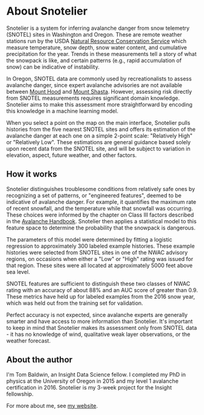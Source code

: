 # About Snotelier

Snotelier is a system for inferring avalanche danger from snow
telemetry (SNOTEL) sites in Washington and Oregon. These are remote
weather stations run by the USDA
[Natural Resource Conservation Service](http://www.wcc.nrcs.usda.gov/snow/snow_map.html) which
measure temperature, snow depth, snow water content, and cumulative
precipitation for the year. Trends in these measurements tell a story
of what the snowpack is like, and certain patterns (e.g., rapid
accumulation of snow) can be indicative of instability.

In Oregon, SNOTEL data are commonly used by recreationalists
to assess avalanche danger, since expert avalanche advisories are not
available between [Mount Hood](http://nwac.us)
and [Mount Shasta](http://shastaavalanche.org). However, assessing risk
directly from SNOTEL measurements requires significant domain
knowledge. Snotelier aims to make this assessment more straightforward by
encoding this knowledge in a machine learning model.

When you select a point on the map on the main interface, Snotelier
pulls histories from the five nearest SNOTEL sites and offers its
estimation of the avalanche danger at each one on a simple 2-point
scale: "Relatively High" or "Relatively Low". These estimations are
general guidance based solely upon recent data from the SNOTEL site,
and will be subject to variation in elevation, aspect, future weather,
and other factors.

## How it works

Snotelier distinguishes troublesome conditions from relatively safe
ones by recognizing a set of patterns, or "engineered features",
deemed to be indicative of avalanche danger. For example, it
quantifies the maximum rate of recent snowfall, and the temperature
while that snowfall was occurring. These choices were informed by the
chapter on Class III factors described in the
[Avalanche Handbook](http://www.mountaineersbooks.org/The-Avalanche-Handbook-3rd-Edition-P242.aspx).
Snotelier then applies a statistical model to this feature space to
determine the probability that the snowpack is dangerous.

The parameters of this model were determined by fitting a logistic
regression to approximately 300 labeled example histories. These
example histories were selected from SNOTEL sites in one of the NWAC
advisory regions, on occasions when either a "Low" or "High" rating was
issued for that region. These sites were all located at approximately
5000 feet above sea level.

SNOTEL features are sufficient to distinguish these two classes of NWAC
rating with an accuracy of about 88% and an AUC score of greater than
0.9. These metrics have held up for labeled examples from the 2016
snow year, which was held out from the training set for validation.

Perfect accuracy is not expected, since avalanche experts are
generally smarter and have access to more information than Snotelier.
It's important to keep in mind that Snotelier makes its assessment
only from SNOTEL data - it has no knowledge of wind, qualitative weak
layer observations, or the weather forecast.

## About the author

I'm Tom Baldwin, an Insight Data Science fellow.
I completed my PhD in physics at the University of Oregon in 2015 and
my level 1 avalanche certification in 2016.
Snotelier is my 3-week project for the Insight fellowship.

For more about me, see [my website](http://baldwint.com).

